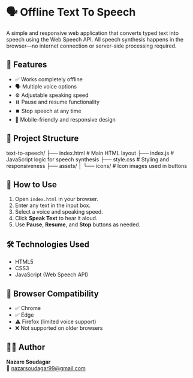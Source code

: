 # 🗣️ Offline Text To Speech

A simple and responsive web application that converts typed text into speech using the Web Speech API. All speech synthesis happens in the browser—no internet connection or server-side processing required.

## 🚀 Features

- ✅ Works completely offline
- 🗣️ Multiple voice options
- ⚙️ Adjustable speaking speed
- ⏸️ Pause and resume functionality
- ⏹️ Stop speech at any time
- 📱 Mobile-friendly and responsive design

## 📁 Project Structure

text-to-speech/
├── index.html # Main HTML layout
├── index.js # JavaScript logic for speech synthesis
├── style.css # Styling and responsiveness
├── assets/
│ └── icons/ # Icon images used in buttons


## 🔧 How to Use

1. Open `index.html` in your browser.
2. Enter any text in the input box.
3. Select a voice and speaking speed.
4. Click **Speak Text** to hear it aloud.
5. Use **Pause**, **Resume**, and **Stop** buttons as needed.

## 🛠️ Technologies Used

- HTML5
- CSS3
- JavaScript (Web Speech API)

## 📌 Browser Compatibility

- ✅ Chrome
- ✅ Edge
- ⚠️ Firefox (limited voice support)
- ❌ Not supported on older browsers


## 👨‍💻 Author

**Nazare Soudagar**  
📧 nazarsoudagar99@gmail.com
